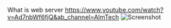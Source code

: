What is web server 
            https://www.youtube.com/watch?v=Ad7nbWf6fjQ&ab_channel=AlmTech
![Screenshot](https://media.geeksforgeeks.org/wp-content/uploads/20190927155217/webserver.png)